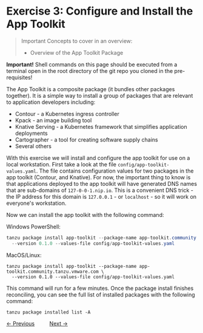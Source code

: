 # Exercise 3: Configure and Install the App Toolkit

> Important Concepts to cover in an overview:
>
> - Overview of the App Toolkit Package

**Important!** Shell commands on this page should be executed from a terminal open in the root directory of the
git repo you cloned in the pre-requisites!

The App Toolkit is a composite package (it bundles other packages together). It is a simple way to install
a group of packages that are relevant to application developers including:

- Contour - a Kubernetes ingress controller
- Kpack - an image building tool
- Knative Serving - a Kubernetes framework that simplifies application deployments
- Cartographer - a tool for creating software supply chains
- Several others

With this exercise we will install and configure the app toolkit for use on a local workstation. First take a look at
the file `config/app-toolkit-values.yaml`. The file contains configuration values for two packages in the app toolkit
(Contour, and Knative). For now, the important thing to know is that applications deployed to the app toolkit will
have generated DNS names that are sub-domains of `127-0-0-1.nip.io`. This is a convenient DNS trick - the IP address
for this domain is `127.0.0.1` - or `localhost` - so it will work on everyone's workstation.

Now we can install the app toolkit with the following command:

Windows PowerShell:
```powershell
tanzu package install app-toolkit --package-name app-toolkit.community.tanzu.vmware.com `
  --version 0.1.0 --values-file config/app-toolkit-values.yaml
```

MacOS/Linux:
```shell
tanzu package install app-toolkit --package-name app-toolkit.community.tanzu.vmware.com \
  --version 0.1.0 --values-file config/app-toolkit-values.yaml
```

This command will run for a few minutes. Once the package install finishes reconciling, you can see the full list
of installed packages with the following command:

```shell
tanzu package installed list -A
```

[&lt;- Previous](02-ExplorePackages.md) &nbsp;&nbsp;&nbsp;&nbsp;&nbsp;&nbsp;&nbsp;&nbsp; [Next -&gt;](04-Knative.md)
